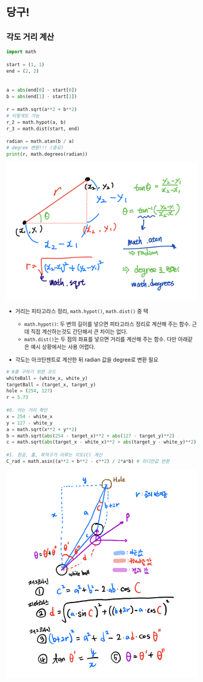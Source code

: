 # 당구!



## 각도 거리 계산

```python
import math

start = (1, 1)
end = (2, 2)


a = abs(end[0] - start[0])
b = abs(end[1] - start[1])

r = math.sqrt(a**2 + b**2)
# 이렇게도 가능
r_2 = math.hypot(a, b)
r_3 = math.dist(start, end)

radian = math.atan(b / a)
# degree 변환!!! (중요)
print(r, math.degrees(radian))
```

![ball](billiards.assets/ball.png)

- 거리는 피타고라스 정리, `math.hypot()`, `math.dist()` 중 택
  - `math.hypot()`: 두 변의 길이를 넣으면 피타고라스 정리로 계산해 주는 함수. 근데 직접 계산하는것도 간단해서 큰 차이는 없다.
  - `math.dist()`는 두 점의 좌표를 넣으면 거리를 계산해 주는 함수. 다만 아래같은 예시 상황에서는 사용 어렵다.

- 각도는 아크탄젠트로 계산한 뒤 radian 값을 degree로 변환 필요



```python
# θ를 구하기 위한 코드
whiteBall = (white_x, white_y)
targetBall = (target_x, target_y)
hole = (254, 127)
r = 5.73

#0. 아는 거리 확인
x = 254 - white_x
y = 127 - white_y
a = math.sqrt(x**2 + y**2)
b = math.sqrt(abs(254 - target_x)**2 + abs(127 - target_y)**2)
c = math.sqrt(abs(target_x - white_x)**2 + abs(target_y - white_y)**2)

#1. 흰공, 홀, 목적구가 이루는 각도(C) 계산
C_rad = math.asin((a**2 + b**2 - c**2) / 2*a*b) # 라디안값 반환
```

![image-20220304222926500](billiards.assets/image-20220304222926500.png)